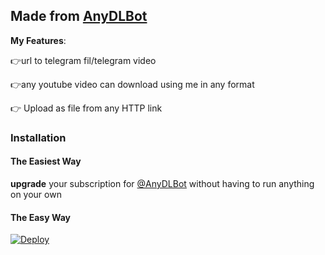 ## Made from [AnyDLBot](https://telegram.dog/AnyDLBot)


**My Features**:

👉url to telegram fil/telegram video

👉any youtube video can download using me in any format

👉 Upload as file from any HTTP link

### Installation

#### The Easiest Way

**upgrade** your subscription for [@AnyDLBot](https://telegram.dog/AnyDLBot) without having to run anything on your own

#### The Easy Way

[![Deploy](https://www.herokucdn.com/deploy/button.svg)](https://www.heroku.com/deploy?template=https://github.com/jinto4638/FC-URL-Uploader)
